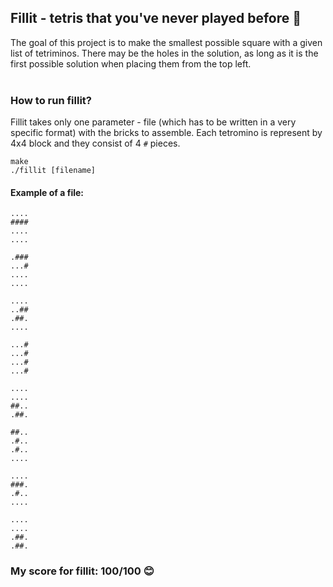 
## Fillit - tetris that you've never played before 🎲

The goal of this project is to make the smallest possible square with a given list of tetriminos. There may be the holes in the solution, as long as it is the first possible solution when placing them from the top left.
</br></br>


### How to run fillit?
Fillit takes only one parameter - file (which has to be written in a very specific format) with the bricks to assemble. Each tetromino is represent by 4x4 block and they consist of 4 `#` pieces.
```
make
./fillit [filename]
```

#### Example of a file:
```
....
####
....
....

.###
...#
....
....

....
..##
.##.
....

...#
...#
...#
...#

....
....
##..
.##.

##..
.#..
.#..
....

....
###.
.#..
....

....
....
.##.
.##.
```

### My score for fillit: 100/100 😊



